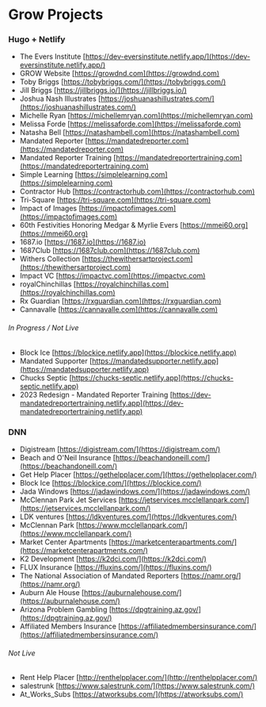 # Grow Projects

### Hugo + Netlify
- The Evers Institute [https://dev-eversinstitute.netlify.app/](https://dev-eversinstitute.netlify.app/)
- GROW Website  [https://growdnd.com](https://growdnd.com)
- Toby Briggs [https://tobybriggs.com/](https://tobybriggs.com/)
- Jill Briggs [https://jillbriggs.io/](https://jillbriggs.io/)
- Joshua Nash Illustrates [https://joshuanashillustrates.com/](https://joshuanashillustrates.com/)
- Michelle Ryan [https://michellemryan.com](https://michellemryan.com)
- Melissa Forde [https://melissaforde.com](https://melissaforde.com)
- Natasha Bell [https://natashambell.com](https://natashambell.com)
- Mandated Reporter [https://mandatedreporter.com](https://mandatedreporter.com)
- Mandated Reporter Training [https://mandatedreportertraining.com](https://mandatedreportertraining.com)
- Simple Learning [https://simplelearning.com](https://simplelearning.com)
- Contractor Hub [https://contractorhub.com](https://contractorhub.com)
- Tri-Square [https://tri-square.com](https://tri-square.com)
- Impact of Images [https://impactofimages.com](https://impactofimages.com)
- 60th Festivities Honoring Medgar & Myrlie Evers [https://mmei60.org](https://mmei60.org)
- 1687.io [https://1687.io](https://1687.io)
- 1687Club [https://1687club.com](https://1687club.com)
- Withers Collection [https://thewithersartproject.com](https://thewithersartproject.com)
- Impact VC [https://impactvc.com](https://impactvc.com)
- royalChinchillas [https://royalchinchillas.com](https://royalchinchillas.com)
- Rx Guardian [https://rxguardian.com](https://rxguardian.com)
- Cannavalle [https://cannavalle.com](https://cannavalle.com)


###### In Progress / Not Live
- Block Ice [https://blockice.netlify.app](https://blockice.netlify.app)
- Mandated Supporter [https://mandatedsupporter.netlify.app](https://mandatedsupporter.netlify.app)
- Chucks Septic [https://chucks-septic.netlify.app](https://chucks-septic.netlify.app)
- 2023 Redesign - Mandated Reporter Training [https://dev-mandatedreportertraining.netlify.app](https://dev-mandatedreportertraining.netlify.app)


### DNN
- Digistream [https://digistream.com/](https://digistream.com/)
- Beach and O'Neil Insurance [https://beachandoneill.com/](https://beachandoneill.com/)
- Get Help Placer [https://gethelpplacer.com/](https://gethelpplacer.com/)
- Block Ice [https://blockice.com/](https://blockice.com/)
- Jada Windows [https://jadawindows.com/](https://jadawindows.com/)
- McClennan Park Jet Services [https://jetservices.mcclellanpark.com/](https://jetservices.mcclellanpark.com/)
- LDK ventures [https://ldkventures.com/](https://ldkventures.com/)
- McClennan Park [https://www.mcclellanpark.com/](https://www.mcclellanpark.com/)
- Market Center Apartments [https://marketcenterapartments.com/](https://marketcenterapartments.com/)
- K2 Development [https://k2dci.com/](https://k2dci.com/)
- FLUX Insurance [https://fluxins.com/](https://fluxins.com/)
- The National Association of Mandated Reporters [https://namr.org/](https://namr.org/)
- Auburn Ale House [https://auburnalehouse.com/](https://auburnalehouse.com/)
- Arizona Problem Gambling [https://dpgtraining.az.gov/](https://dpgtraining.az.gov/)
- Affiliated Members Insurance [https://affiliatedmembersinsurance.com/](https://affiliatedmembersinsurance.com/)

###### Not Live
- Rent Help Placer [http://renthelpplacer.com/](http://renthelpplacer.com/)
- salestrunk [https://www.salestrunk.com/](https://www.salestrunk.com/)
- At_Works_Subs [https://atworksubs.com/](https://atworksubs.com/)
